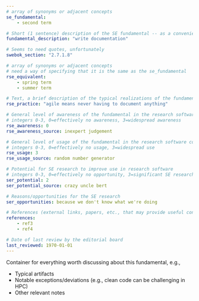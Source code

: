 ```yaml
---
# array of synonyms or adjacent concepts
se_fundamental:
    - second term

# Short (1 sentence) description of the SE fundamental -- as a convenience
fundamental_description: "write documentation"

# Seems to need quotes, unfortunately
swebok_section: "2.7.1.8"

# array of synonyms or adjacent concepts
# need a way of specifying that it is the same as the se_fundamental
rse_equivalent:
    - spring term
    - summer term

# Text, a brief description of the typical realizations of the fundamental, in RSE practice
rse_practice: "agile means never having to document anything"

# General level of awareness of the fundamental in the research software community
# integers 0-3, 0=effectively no awareness, 3=widespread awareness
rse_awareness: 0
rse_awareness_source: inexpert judgement

# General level of usage of the fundamental in the research software community
# integers 0-3, 0=effectively no usage, 3=widespread use
rse_usage: 3
rse_usage_source: random number generator

# Potential for SE research to improve use in research software
# integers 0-3, 0=effectively no opportunity, 3=significant SE research beneficial
ser_potential: 2
ser_potential_source: crazy uncle bert

# Reasons/opportunities for the SE research
ser_opportunities: because we don't know what we're doing

# References (external links, papers, etc., that may provide useful connections)
references:
    - ref3
    - ref4

# Date of last review by the editorial board
last_reviewed: 1970-01-01
---
```

Container for everything worth discussing about this fundamental, e.g., 

* Typical artifacts
* Notable exceptions/deviations (e.g., clean code can be challenging in HPC)
* Other relevant notes
